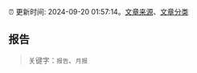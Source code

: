 :alarm_clock: 更新时间: 2024-09-20 01:57:14。[文章来源](/README.md)、[文章分类](/TAGS.md)

## 报告


> 关键字：`报告`、`月报`



